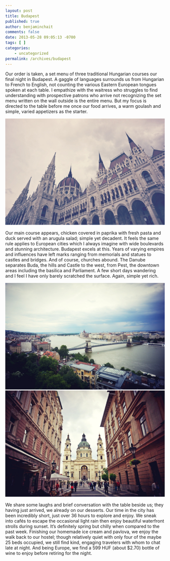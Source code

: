 ```yaml
---
layout: post
title: Budapest
published: true
author: benjaminchait
comments: false
date: 2013-05-28 09:05:13 -0700
tags: [ ]
categories:
    - uncategorized
permalink: /archives/budapest
---
```

Our order is taken, a set menu of three traditional Hungarian courses our final night in Budapest. A gaggle of languages surrounds us from Hungarian to French to English, not counting the various Eastern European tongues spoken at each table. I empathize with the waitress who struggles to find understanding with prospective patrons who arrive not recognizing the set menu written on the wall outside is the entire menu. But my focus is directed to the table before me once our food arrives, a warm goulash and simple, varied appetizers as the starter.

![Parliament Building][1] 

Our main course appears, chicken covered in paprika with fresh pasta and duck served with an arugula salad; simple yet decadent. It feels the same rule applies to European cities which I always imagine with wide boulevards and stunning architecture. Budapest excels at this. Years of varying empires and influences have left marks ranging from memorials and statues to castles and bridges. And of course, churches abound. The Danube separates Buda, the hills and Castle to the west, from Pest, the downtown areas including the basilica and Parliament. A few short days wandering and I feel I have only barely scratched the surface. Again, simple yet rich.

![Danube, from Castle Hill][2] 
![St. Stephen’s Basilica][3] 

We share some laughs and brief conversation with the table beside us; they having just arrived, we already on our desserts. Our time in the city has been incredibly short, just over 36 hours to explore and enjoy. We sneak into cafés to escape the occasional light rain then enjoy beautiful waterfront strolls during sunset. It’s definitely spring but chilly when compared to the past week. Finishing our homemade ice cream and pavlova, we enjoy the walk back to our hostel; though relatively quiet with only four of the maybe 25 beds occupied, we still find kind, engaging travelers with whom to chat late at night. And being Europe, we find a 599 HUF (about $2.70) bottle of wine to enjoy before retiring for the night.

 [1]: /wp-content/uploads/media/img/2013/05-wp/20130528-230112.jpg
 [2]: /wp-content/uploads/media/img/2013/05-wp/20130528-230133.jpg
 [3]: /wp-content/uploads/media/img/2013/05-wp/20130528-230147.jpg